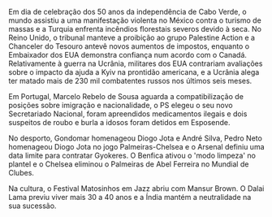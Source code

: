 Em dia de celebração dos 50 anos da independência de Cabo Verde, o mundo assistiu a uma manifestação violenta no México contra o turismo de massas e a Turquia enfrenta incêndios florestais severos devido à seca. No Reino Unido, o tribunal manteve a proibição ao grupo Palestine Action e a Chanceler do Tesouro antevê novos aumentos de impostos, enquanto o Embaixador dos EUA demonstra confiança num acordo com o Canadá. Relativamente à guerra na Ucrânia, militares dos EUA contrariam avaliações sobre o impacto da ajuda a Kyiv na prontidão americana, e a Ucrânia alega ter matado mais de 230 mil combatentes russos nos últimos seis meses.

Em Portugal, Marcelo Rebelo de Sousa aguarda a compatibilização de posições sobre imigração e nacionalidade, o PS elegeu o seu novo Secretariado Nacional, foram apreendidos medicamentos ilegais e dois suspeitos de roubo e burla a idosos foram detidos em Esposende.

No desporto, Gondomar homenageou Diogo Jota e André Silva, Pedro Neto homenageou Diogo Jota no jogo Palmeiras-Chelsea e o Arsenal definiu uma data limite para contratar Gyokeres. O Benfica ativou o 'modo limpeza' no plantel e o Chelsea eliminou o Palmeiras de Abel Ferreira no Mundial de Clubes.

Na cultura, o Festival Matosinhos em Jazz abriu com Mansur Brown. O Dalai Lama previu viver mais 30 a 40 anos e a Índia mantém a neutralidade na sua sucessão.